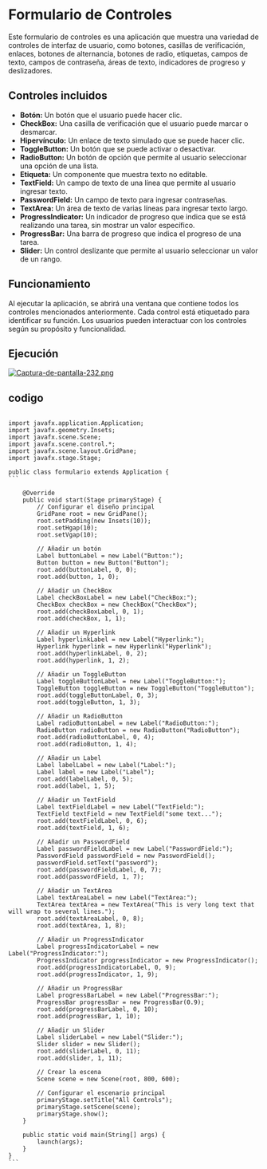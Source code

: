 # Formulario de Controles

Este formulario de controles es una aplicación  que muestra una variedad de controles de interfaz de usuario, como botones, casillas de verificación, enlaces, botones de alternancia, botones de radio, etiquetas, campos de texto, campos de contraseña, áreas de texto, indicadores de progreso y deslizadores.

## Controles incluidos

- **Botón:** Un botón que el usuario puede hacer clic.
- **CheckBox:** Una casilla de verificación que el usuario puede marcar o desmarcar.
- **Hipervínculo:** Un enlace de texto simulado que se puede hacer clic.
- **ToggleButton:** Un botón que se puede activar o desactivar.
- **RadioButton:** Un botón de opción que permite al usuario seleccionar una opción de una lista.
- **Etiqueta:** Un componente que muestra texto no editable.
- **TextField:** Un campo de texto de una línea que permite al usuario ingresar texto.
- **PasswordField:** Un campo de texto para ingresar contraseñas.
- **TextArea:** Un área de texto de varias líneas para ingresar texto largo.
- **ProgressIndicator:** Un indicador de progreso que indica que se está realizando una tarea, sin mostrar un valor específico.
- **ProgressBar:** Una barra de progreso que indica el progreso de una tarea.
- **Slider:** Un control deslizante que permite al usuario seleccionar un valor de un rango.

## Funcionamiento

Al ejecutar la aplicación, se abrirá una ventana que contiene todos los controles mencionados anteriormente. Cada control está etiquetado para identificar su función. Los usuarios pueden interactuar con los controles según su propósito y funcionalidad.

## Ejecución

[![Captura-de-pantalla-232.png](https://i.postimg.cc/rwZS8zRf/Captura-de-pantalla-232.png)](https://postimg.cc/TKmy0d9b)

## codigo

````phppackage formulario;

import javafx.application.Application;
import javafx.geometry.Insets;
import javafx.scene.Scene;
import javafx.scene.control.*;
import javafx.scene.layout.GridPane;
import javafx.stage.Stage;

public class formulario extends Application {
```

    @Override
    public void start(Stage primaryStage) {
        // Configurar el diseño principal
        GridPane root = new GridPane();
        root.setPadding(new Insets(10));
        root.setHgap(10);
        root.setVgap(10);

        // Añadir un botón
        Label buttonLabel = new Label("Button:");
        Button button = new Button("Button");
        root.add(buttonLabel, 0, 0);
        root.add(button, 1, 0);

        // Añadir un CheckBox
        Label checkBoxLabel = new Label("CheckBox:");
        CheckBox checkBox = new CheckBox("CheckBox");
        root.add(checkBoxLabel, 0, 1);
        root.add(checkBox, 1, 1);

        // Añadir un Hyperlink
        Label hyperlinkLabel = new Label("Hyperlink:");
        Hyperlink hyperlink = new Hyperlink("Hyperlink");
        root.add(hyperlinkLabel, 0, 2);
        root.add(hyperlink, 1, 2);

        // Añadir un ToggleButton
        Label toggleButtonLabel = new Label("ToggleButton:");
        ToggleButton toggleButton = new ToggleButton("ToggleButton");
        root.add(toggleButtonLabel, 0, 3);
        root.add(toggleButton, 1, 3);

        // Añadir un RadioButton
        Label radioButtonLabel = new Label("RadioButton:");
        RadioButton radioButton = new RadioButton("RadioButton");
        root.add(radioButtonLabel, 0, 4);
        root.add(radioButton, 1, 4);

        // Añadir un Label
        Label labelLabel = new Label("Label:");
        Label label = new Label("Label");
        root.add(labelLabel, 0, 5);
        root.add(label, 1, 5);

        // Añadir un TextField
        Label textFieldLabel = new Label("TextField:");
        TextField textField = new TextField("some text...");
        root.add(textFieldLabel, 0, 6);
        root.add(textField, 1, 6);

        // Añadir un PasswordField
        Label passwordFieldLabel = new Label("PasswordField:");
        PasswordField passwordField = new PasswordField();
        passwordField.setText("password");
        root.add(passwordFieldLabel, 0, 7);
        root.add(passwordField, 1, 7);

        // Añadir un TextArea
        Label textAreaLabel = new Label("TextArea:");
        TextArea textArea = new TextArea("This is very long text that will wrap to several lines.");
        root.add(textAreaLabel, 0, 8);
        root.add(textArea, 1, 8);

        // Añadir un ProgressIndicator
        Label progressIndicatorLabel = new Label("ProgressIndicator:");
        ProgressIndicator progressIndicator = new ProgressIndicator();
        root.add(progressIndicatorLabel, 0, 9);
        root.add(progressIndicator, 1, 9);

        // Añadir un ProgressBar
        Label progressBarLabel = new Label("ProgressBar:");
        ProgressBar progressBar = new ProgressBar(0.9);
        root.add(progressBarLabel, 0, 10);
        root.add(progressBar, 1, 10);

        // Añadir un Slider
        Label sliderLabel = new Label("Slider:");
        Slider slider = new Slider();
        root.add(sliderLabel, 0, 11);
        root.add(slider, 1, 11);

        // Crear la escena
        Scene scene = new Scene(root, 800, 600);

        // Configurar el escenario principal
        primaryStage.setTitle("All Controls");
        primaryStage.setScene(scene);
        primaryStage.show();
    }

    public static void main(String[] args) {
        launch(args);
    }
}
```
